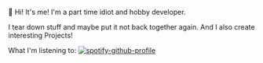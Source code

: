 👋 Hi! It's me! I'm a part time idiot and hobby developer. 

I tear down stuff and maybe put it not back together again. And I also create interesting Projects!

What I'm listening to:
[![spotify-github-profile](https://spotify-github-profile.vercel.app/api/view?uid=31lxkybcozg34ujhjk2wnlzmhlb4&cover_image=true&theme=natemoo-re&show_offline=true&background_color=285ff4&interchange=true&bar_color=00ff00&bar_color_cover=false)](https://spotify-github-profile.vercel.app/api/view?uid=31lxkybcozg34ujhjk2wnlzmhlb4&redirect=true)